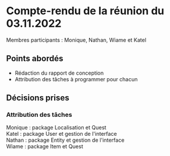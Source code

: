 # Compte-rendu de la réunion du 03.11.2022
Membres participants :
Monique, Nathan, Wiame et Katel

## Points abordés
* Rédaction du rapport de conception
* Attribution des tâches à programmer pour chacun

## Décisions prises
### Attribution des tâches
Monique : package Localisation et Quest<br/>
Katel : package User et gestion de l'interface<br/>
Nathan : package Entity et gestion de l'interface<br/>
Wiame : package Item et Quest